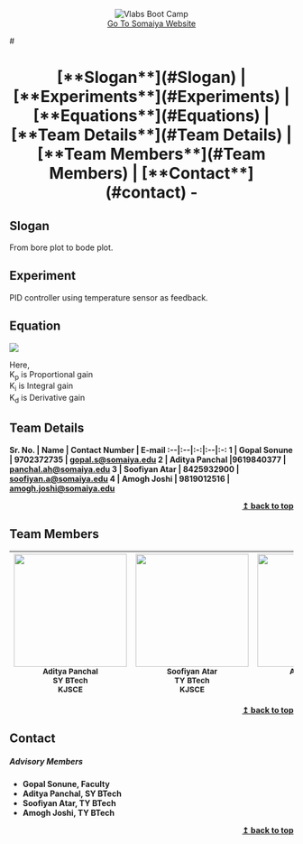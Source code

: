 <p align="center">
 <img src="images/codebreakers_logo.png" alt="Vlabs Boot Camp"/><br>
<a href="https://www.somaiya.edu/en">Go To Somaiya Website</a>
</p>
# <h1 align="center"> [**Slogan**](#Slogan) <b> | </b> [**Experiments**](#Experiments) <b> | </b> [**Equations**](#Equations) <b> | </b> [**Team Details**](#Team Details) <b> | </b> [**Team Members**](#Team Members) <b> | </b>  [**Contact**](#contact) <a name="top">-</a>  </h1>

</h2>

<a name="Slogan"></a>
## Slogan
From bore plot to bode plot.

<a name="Experiment"></a>

## Experiment

PID controller using temperature sensor as feedback.

<a name="Equation"></a>

## Equation
<img src="/images/equation.gif">

Here,<br>
K<sub>p</sub> is Proportional gain <br>
K<sub>i</sub> is Integral gain <br>
K<sub>d</sub> is Derivative gain <br>


<a name="Team Details"></a>

## Team Details


<b> Sr. No. | <b> Name | <b>  Contact Number |<b> E-mail </b>
:--|:--|:-:|:--|:-:
1 | Gopal Sonune | 9702372735 | gopal.s@somaiya.edu
2 | Aditya Panchal |9619840377 | panchal.ah@somaiya.edu
3 | Soofiyan Atar | 8425932900 | soofiyan.a@somaiya.edu
4 | Amogh Joshi | 9819012516 | amogh.joshi@somaiya.edu
<a name="Team Members"></a>
<div align="right">
    <b><a href="#top">↥ back to top</a></b>
</div>

## Team Members

<!-- ALL-Guest Speakers List :START - Do not remove or modify this section -->
 <img src="/images/aditya.jpg" width="200px;" heaight=50px;/><br /><sub> <b>Aditya Panchal </b> <br>SY BTech <br> <b> KJSCE </sub> </b> <br /> | <img src="/images/soofiyan.png" width="200px" /><br /><sub> <b> Soofiyan Atar </b> <br> TY BTech <br> <b> KJSCE </b>  </sub> <br /> | <img src="/images/amogh.JPG" width="200px;"/><br /><sub> <b>Amogh Joshi </b> <br> TY BTech <br> <b> KJSCE </b> </sub> <br /> | <img src="images/gopalsir.jpg" width="200px;"/><br /><sub> <b> Gopal Sonune </b> <br> Faculty <br><b> KJSCE </b> </sub>
 :---:|:---:|:---:|:---:
<!-- Guest Speakers List :END -->
<div align="right">
    <b><a href="#top">↥ back to top</a></b>
</div>

<a name="contact"></a>
## Contact
##### Advisory Members
+ Gopal Sonune, Faculty
+ Aditya Panchal, SY BTech
+ Soofiyan Atar, TY BTech
+ Amogh Joshi, TY BTech

<div align="right">
    <b><a href="#top">↥ back to top</a></b>
</div>
